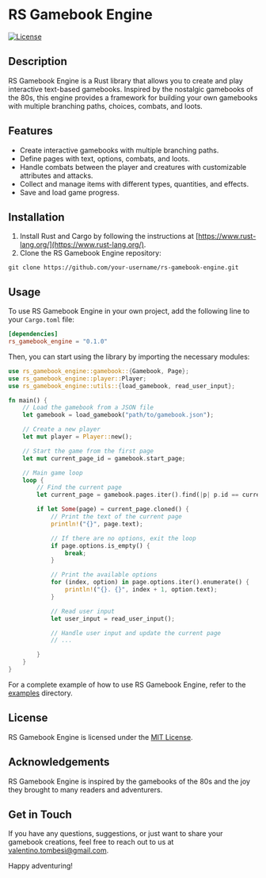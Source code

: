 # RS Gamebook Engine

[![License](https://img.shields.io/badge/license-MIT-blue.svg)](LICENSE)

## Description

RS Gamebook Engine is a Rust library that allows you to create and play interactive text-based gamebooks. Inspired by the nostalgic gamebooks of the 80s, this engine provides a framework for building your own gamebooks with multiple branching paths, choices, combats, and loots.

## Features

- Create interactive gamebooks with multiple branching paths.
- Define pages with text, options, combats, and loots.
- Handle combats between the player and creatures with customizable attributes and attacks.
- Collect and manage items with different types, quantities, and effects.
- Save and load game progress.

## Installation

1. Install Rust and Cargo by following the instructions at [https://www.rust-lang.org/](https://www.rust-lang.org/).
2. Clone the RS Gamebook Engine repository:

```shell
git clone https://github.com/your-username/rs-gamebook-engine.git
```

## Usage

To use RS Gamebook Engine in your own project, add the following line to your `Cargo.toml` file:

```toml
[dependencies]
rs_gamebook_engine = "0.1.0"
```

Then, you can start using the library by importing the necessary modules:

```rust
use rs_gamebook_engine::gamebook::{Gamebook, Page};
use rs_gamebook_engine::player::Player;
use rs_gamebook_engine::utils::{load_gamebook, read_user_input};

fn main() {
    // Load the gamebook from a JSON file
    let gamebook = load_gamebook("path/to/gamebook.json");

    // Create a new player
    let mut player = Player::new();

    // Start the game from the first page
    let mut current_page_id = gamebook.start_page;

    // Main game loop
    loop {
        // Find the current page
        let current_page = gamebook.pages.iter().find(|p| p.id == current_page_id);

        if let Some(page) = current_page.cloned() {
            // Print the text of the current page
            println!("{}", page.text);

            // If there are no options, exit the loop
            if page.options.is_empty() {
                break;
            }

            // Print the available options
            for (index, option) in page.options.iter().enumerate() {
                println!("{}. {}", index + 1, option.text);
            }

            // Read user input
            let user_input = read_user_input();

            // Handle user input and update the current page
            // ...

        }
    }
}
```

For a complete example of how to use RS Gamebook Engine, refer to the [examples](examples) directory.

## License

RS Gamebook Engine is licensed under the [MIT License](LICENSE).

## Acknowledgements

RS Gamebook Engine is inspired by the gamebooks of the 80s and the joy they brought to many readers and adventurers.

## Get in Touch

If you have any questions, suggestions, or just want to share your gamebook creations, feel free to reach out to us at [valentino.tombesi@gmail.com](mailto:valentino.tombesi@gmail.com).

Happy adventuring!